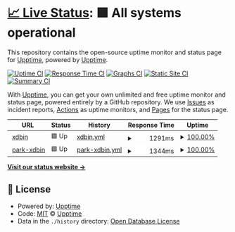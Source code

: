 # [📈 Live Status](https://upptime.github.io/upptime): <!--live status--> **🟩 All systems operational**

This repository contains the open-source uptime monitor and status page for [Upptime](https://upptime.js.org), powered by [Upptime](https://github.com/upptime/upptime).

[![Uptime CI](https://github.com/upptime/upptime/workflows/Uptime%20CI/badge.svg)](https://github.com/upptime/upptime/actions?query=workflow%3A%22Uptime+CI%22)
[![Response Time CI](https://github.com/upptime/upptime/workflows/Response%20Time%20CI/badge.svg)](https://github.com/upptime/upptime/actions?query=workflow%3A%22Response+Time+CI%22)
[![Graphs CI](https://github.com/upptime/upptime/workflows/Graphs%20CI/badge.svg)](https://github.com/upptime/upptime/actions?query=workflow%3A%22Graphs+CI%22)
[![Static Site CI](https://github.com/upptime/upptime/workflows/Static%20Site%20CI/badge.svg)](https://github.com/upptime/upptime/actions?query=workflow%3A%22Static+Site+CI%22)
[![Summary CI](https://github.com/upptime/upptime/workflows/Summary%20CI/badge.svg)](https://github.com/upptime/upptime/actions?query=workflow%3A%22Summary+CI%22)

With [Upptime](https://upptime.js.org), you can get your own unlimited and free uptime monitor and status page, powered entirely by a GitHub repository. We use [Issues](https://github.com/upptime/upptime/issues) as incident reports, [Actions](https://github.com/upptime/upptime/actions) as uptime monitors, and [Pages](https://upptime.github.io/upptime) for the status page.

<!--start: status pages-->
<!-- This summary is generated by Upptime (https://github.com/upptime/upptime) -->
<!-- Do not edit this manually, your changes will be overwritten -->
<!-- prettier-ignore -->
| URL | Status | History | Response Time | Uptime |
| --- | ------ | ------- | ------------- | ------ |
| <img alt="" src="https://icons.duckduckgo.com/ip3/xdbin.com.ico" height="13"> [xdbin](https://xdbin.com) | 🟩 Up | [xdbin.yml](https://github.com/BaoXuebin/xdbin-status/commits/HEAD/history/xdbin.yml) | <details><summary><img alt="Response time graph" src="./graphs/xdbin/response-time-week.png" height="20"> 1291ms</summary><br><a href="https://upptime.github.io/upptime/history/xdbin"><img alt="Response time 1291" src="https://img.shields.io/endpoint?url=https%3A%2F%2Fraw.githubusercontent.com%2FBaoXuebin%2Fxdbin-status%2FHEAD%2Fapi%2Fxdbin%2Fresponse-time.json"></a><br><a href="https://upptime.github.io/upptime/history/xdbin"><img alt="24-hour response time 1394" src="https://img.shields.io/endpoint?url=https%3A%2F%2Fraw.githubusercontent.com%2FBaoXuebin%2Fxdbin-status%2FHEAD%2Fapi%2Fxdbin%2Fresponse-time-day.json"></a><br><a href="https://upptime.github.io/upptime/history/xdbin"><img alt="7-day response time 1291" src="https://img.shields.io/endpoint?url=https%3A%2F%2Fraw.githubusercontent.com%2FBaoXuebin%2Fxdbin-status%2FHEAD%2Fapi%2Fxdbin%2Fresponse-time-week.json"></a><br><a href="https://upptime.github.io/upptime/history/xdbin"><img alt="30-day response time 1291" src="https://img.shields.io/endpoint?url=https%3A%2F%2Fraw.githubusercontent.com%2FBaoXuebin%2Fxdbin-status%2FHEAD%2Fapi%2Fxdbin%2Fresponse-time-month.json"></a><br><a href="https://upptime.github.io/upptime/history/xdbin"><img alt="1-year response time 1291" src="https://img.shields.io/endpoint?url=https%3A%2F%2Fraw.githubusercontent.com%2FBaoXuebin%2Fxdbin-status%2FHEAD%2Fapi%2Fxdbin%2Fresponse-time-year.json"></a></details> | <details><summary><a href="https://upptime.github.io/upptime/history/xdbin">100.00%</a></summary><a href="https://upptime.github.io/upptime/history/xdbin"><img alt="All-time uptime 100.00%" src="https://img.shields.io/endpoint?url=https%3A%2F%2Fraw.githubusercontent.com%2FBaoXuebin%2Fxdbin-status%2FHEAD%2Fapi%2Fxdbin%2Fuptime.json"></a><br><a href="https://upptime.github.io/upptime/history/xdbin"><img alt="24-hour uptime 100.00%" src="https://img.shields.io/endpoint?url=https%3A%2F%2Fraw.githubusercontent.com%2FBaoXuebin%2Fxdbin-status%2FHEAD%2Fapi%2Fxdbin%2Fuptime-day.json"></a><br><a href="https://upptime.github.io/upptime/history/xdbin"><img alt="7-day uptime 100.00%" src="https://img.shields.io/endpoint?url=https%3A%2F%2Fraw.githubusercontent.com%2FBaoXuebin%2Fxdbin-status%2FHEAD%2Fapi%2Fxdbin%2Fuptime-week.json"></a><br><a href="https://upptime.github.io/upptime/history/xdbin"><img alt="30-day uptime 100.00%" src="https://img.shields.io/endpoint?url=https%3A%2F%2Fraw.githubusercontent.com%2FBaoXuebin%2Fxdbin-status%2FHEAD%2Fapi%2Fxdbin%2Fuptime-month.json"></a><br><a href="https://upptime.github.io/upptime/history/xdbin"><img alt="1-year uptime 100.00%" src="https://img.shields.io/endpoint?url=https%3A%2F%2Fraw.githubusercontent.com%2FBaoXuebin%2Fxdbin-status%2FHEAD%2Fapi%2Fxdbin%2Fuptime-year.json"></a></details>
| <img alt="" src="https://icons.duckduckgo.com/ip3/park.xdbin.com.ico" height="13"> [park-xdbin](https://park.xdbin.com) | 🟩 Up | [park-xdbin.yml](https://github.com/BaoXuebin/xdbin-status/commits/HEAD/history/park-xdbin.yml) | <details><summary><img alt="Response time graph" src="./graphs/park-xdbin/response-time-week.png" height="20"> 1344ms</summary><br><a href="https://upptime.github.io/upptime/history/park-xdbin"><img alt="Response time 1344" src="https://img.shields.io/endpoint?url=https%3A%2F%2Fraw.githubusercontent.com%2FBaoXuebin%2Fxdbin-status%2FHEAD%2Fapi%2Fpark-xdbin%2Fresponse-time.json"></a><br><a href="https://upptime.github.io/upptime/history/park-xdbin"><img alt="24-hour response time 1266" src="https://img.shields.io/endpoint?url=https%3A%2F%2Fraw.githubusercontent.com%2FBaoXuebin%2Fxdbin-status%2FHEAD%2Fapi%2Fpark-xdbin%2Fresponse-time-day.json"></a><br><a href="https://upptime.github.io/upptime/history/park-xdbin"><img alt="7-day response time 1344" src="https://img.shields.io/endpoint?url=https%3A%2F%2Fraw.githubusercontent.com%2FBaoXuebin%2Fxdbin-status%2FHEAD%2Fapi%2Fpark-xdbin%2Fresponse-time-week.json"></a><br><a href="https://upptime.github.io/upptime/history/park-xdbin"><img alt="30-day response time 1344" src="https://img.shields.io/endpoint?url=https%3A%2F%2Fraw.githubusercontent.com%2FBaoXuebin%2Fxdbin-status%2FHEAD%2Fapi%2Fpark-xdbin%2Fresponse-time-month.json"></a><br><a href="https://upptime.github.io/upptime/history/park-xdbin"><img alt="1-year response time 1344" src="https://img.shields.io/endpoint?url=https%3A%2F%2Fraw.githubusercontent.com%2FBaoXuebin%2Fxdbin-status%2FHEAD%2Fapi%2Fpark-xdbin%2Fresponse-time-year.json"></a></details> | <details><summary><a href="https://upptime.github.io/upptime/history/park-xdbin">100.00%</a></summary><a href="https://upptime.github.io/upptime/history/park-xdbin"><img alt="All-time uptime 100.00%" src="https://img.shields.io/endpoint?url=https%3A%2F%2Fraw.githubusercontent.com%2FBaoXuebin%2Fxdbin-status%2FHEAD%2Fapi%2Fpark-xdbin%2Fuptime.json"></a><br><a href="https://upptime.github.io/upptime/history/park-xdbin"><img alt="24-hour uptime 100.00%" src="https://img.shields.io/endpoint?url=https%3A%2F%2Fraw.githubusercontent.com%2FBaoXuebin%2Fxdbin-status%2FHEAD%2Fapi%2Fpark-xdbin%2Fuptime-day.json"></a><br><a href="https://upptime.github.io/upptime/history/park-xdbin"><img alt="7-day uptime 100.00%" src="https://img.shields.io/endpoint?url=https%3A%2F%2Fraw.githubusercontent.com%2FBaoXuebin%2Fxdbin-status%2FHEAD%2Fapi%2Fpark-xdbin%2Fuptime-week.json"></a><br><a href="https://upptime.github.io/upptime/history/park-xdbin"><img alt="30-day uptime 100.00%" src="https://img.shields.io/endpoint?url=https%3A%2F%2Fraw.githubusercontent.com%2FBaoXuebin%2Fxdbin-status%2FHEAD%2Fapi%2Fpark-xdbin%2Fuptime-month.json"></a><br><a href="https://upptime.github.io/upptime/history/park-xdbin"><img alt="1-year uptime 100.00%" src="https://img.shields.io/endpoint?url=https%3A%2F%2Fraw.githubusercontent.com%2FBaoXuebin%2Fxdbin-status%2FHEAD%2Fapi%2Fpark-xdbin%2Fuptime-year.json"></a></details>

<!--end: status pages-->

[**Visit our status website →**](https://upptime.github.io/upptime)

## 📄 License

- Powered by: [Upptime](https://github.com/upptime/upptime)
- Code: [MIT](./LICENSE) © [Upptime](https://upptime.js.org)
- Data in the `./history` directory: [Open Database License](https://opendatacommons.org/licenses/odbl/1-0/)
